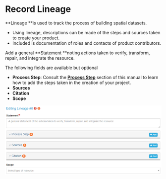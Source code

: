 # Record Lineage

**Lineage **is used to track the process of building spatial datasets.

* Using lineage, descriptions can be made of the steps and sources taken to create your product.
* Included is documentation of roles and contacts of product contributors.

Add a general **Statement **noting actions taken to verify, transform, repair, and integrate the resource.

The following fields are available but optional

* **Process Step**: Consult the [**Process Step**](/record/edit/distribution/process-step.md) section of this manual to learn how to add the steps taken in the creation of your project.
* **Sources**
* **Citation**
* **Scope**

![](/assets/Lineage_Window.png)



